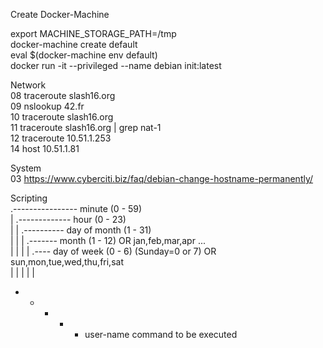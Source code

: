 Create Docker-Machine

export MACHINE_STORAGE_PATH=/tmp  
docker-machine create default  
eval $(docker-machine env default)  
docker run -it --privileged --name debian init:latest  

Network  
08 traceroute slash16.org  
09 nslookup 42.fr  
10 traceroute slash16.org  
11 traceroute slash16.org | grep nat-1  
12 traceroute 10.51.1.253  
14 host 10.51.1.81  


System  
03 https://www.cyberciti.biz/faq/debian-change-hostname-permanently/  

Scripting  
<span>
.---------------- minute (0 - 59)  
|  .------------- hour (0 - 23)  
|  |  .---------- day of month (1 - 31)  
|  |  |  .------- month (1 - 12) OR jan,feb,mar,apr ...  
|  |  |  |  .---- day of week (0 - 6) (Sunday=0 or 7) OR sun,mon,tue,wed,thu,fri,sat  
|  |  |  |  |  
*  *  *  *  * user-name  command to be executed  
</span>

